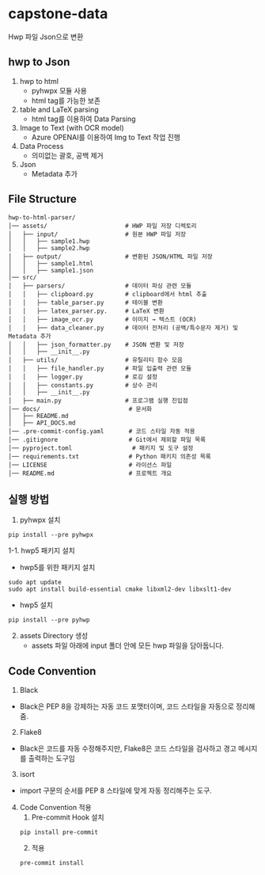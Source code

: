 # capstone-data

Hwp 파일 Json으로 변환

## hwp to Json

1. hwp to html
   - pyhwpx 모듈 사용
   - html tag를 가능한 보존
2. table and LaTeX parsing
   - html tag를 이용하여 Data Parsing
3. Image to Text (with OCR model)
   - Azure OPENAI를 이용하여 Img to Text 작업 진행
4. Data Process
   - 의미없는 괄호, 공백 제거
5. Json
   - Metadata 추가

## File Structure

```
hwp-to-html-parser/
│── assets/                      # HWP 파일 저장 디렉토리
│   ├── input/                   # 원본 HWP 파일 저장
│   │   ├── sample1.hwp
│   │   ├── sample2.hwp
│   ├── output/                  # 변환된 JSON/HTML 파일 저장
│   │   ├── sample1.html
│   │   ├── sample1.json
│── src/
│   ├── parsers/                 # 데이터 파싱 관련 모듈
│   │   ├── clipboard.py         # clipboard에서 html 추출
│   │   ├── table_parser.py      # 테이블 변환
│   │   ├── latex_parser.py.     # LaTeX 변환
│   │   ├── image_ocr.py         # 이미지 → 텍스트 (OCR)
│   │   ├── data_cleaner.py      # 데이터 전처리 (공백/특수문자 제거) 및 Metadata 추가
│   │   ├── json_formatter.py    # JSON 변환 및 저장
│   │   ├── __init__.py
│   ├── utils/                   # 유틸리티 함수 모음
│   │   ├── file_handler.py      # 파일 입출력 관련 모듈
│   │   ├── logger.py            # 로깅 설정
│   │   ├── constants.py         # 상수 관리
│   │   ├── __init__.py
│   ├── main.py                  # 프로그램 실행 진입점
│── docs/                         # 문서화
│   ├── README.md
│   ├── API_DOCS.md
│── .pre-commit-config.yaml       # 코드 스타일 자동 적용
│── .gitignore                    # Git에서 제외할 파일 목록
│── pyproject.toml                 # 패키지 및 도구 설정
│── requirements.txt              # Python 패키지 의존성 목록
│── LICENSE                       # 라이선스 파일
│── README.md                     # 프로젝트 개요
```

## 실행 방법

1. pyhwpx 설치

```
pip install --pre pyhwpx
```

1-1. hwp5 패키지 설치

- hwp5를 위한 패키지 설치

```
sudo apt update
sudo apt install build-essential cmake libxml2-dev libxslt1-dev
```

- hwp5 설치

```
pip install --pre pyhwp
```

2. assets Directory 생성
   - assets 파일 아래에 input 폴더 안에 모든 hwp 파일을 담아둡니다.

## Code Convention

1. Black

- Black은 PEP 8을 강제하는 자동 코드 포맷터이며, 코드 스타일을 자동으로 정리해줌.

2. Flake8

- Black은 코드를 자동 수정해주지만, Flake8은 코드 스타일을 검사하고 경고 메시지를 출력하는 도구임

3. isort

- import 구문의 순서를 PEP 8 스타일에 맞게 자동 정리해주는 도구.

4. Code Convention 적용
   1. Pre-commit Hook 설치
   ```
   pip install pre-commit
   ```
   2. 적용
   ```
   pre-commit install
   ```
